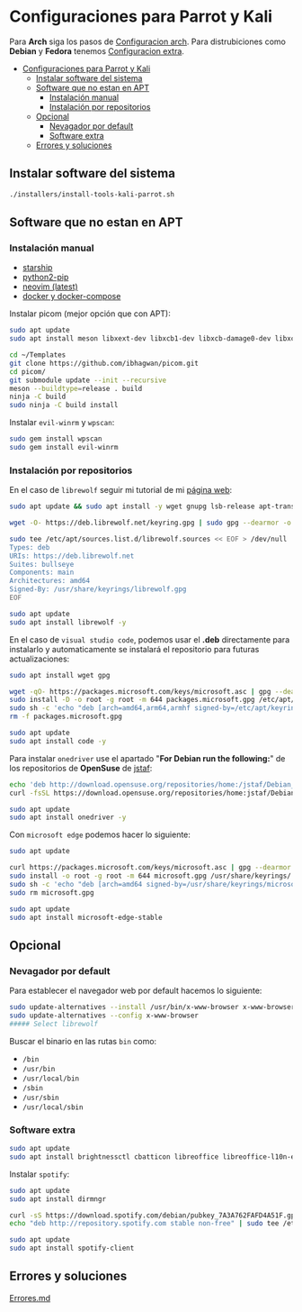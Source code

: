 # Configuraciones para Parrot y Kali

Para **Arch** siga los pasos de [Configuracion arch](Configuracion-arch.md). Para distrubiciones como **Debian** y **Fedora** tenemos [Configuracion extra](Configuracion-extra.md).

- [Configuraciones para Parrot y Kali](#configuraciones-para-parrot-y-kali)
  - [Instalar software del sistema](#instalar-software-del-sistema)
  - [Software que no estan en APT](#software-que-no-estan-en-apt)
    - [Instalación manual](#instalación-manual)
    - [Instalación por repositorios](#instalación-por-repositorios)
  - [Opcional](#opcional)
    - [Nevagador por default](#nevagador-por-default)
    - [Software extra](#software-extra)
  - [Errores y soluciones](#errores-y-soluciones)

## Instalar software del sistema

```bash
./installers/install-tools-kali-parrot.sh
```

## Software que no estan en APT

### Instalación manual

- [starship](https://starship.rs/es-ES/guide/#%F0%9F%9A%80-instalacion)
- [python2-pip](Configuracion-extra#descargar-pip2)
- [neovim (latest)](https://github.com/neovim/neovim/releases)
- [docker y docker-compose]()

Instalar picom (mejor opción que con APT):

```bash
sudo apt update
sudo apt install meson libxext-dev libxcb1-dev libxcb-damage0-dev libxcb-xfixes0-dev libxcb-shape0-dev libxcb-render-util0-dev libxcb-render0-dev libxcb-randr0-dev libxcb-composite0-dev libxcb-image0-dev libxcb-present-dev libxcb-xinerama0-dev libpixman-1-dev libdbus-1-dev libconfig-dev libgl1-mesa-dev libpcre2-dev libevdev-dev uthash-dev libev-dev libx11-xcb-dev libxcb-glx0-dev libpcre3-dev libev4

cd ~/Templates
git clone https://github.com/ibhagwan/picom.git
cd picom/
git submodule update --init --recursive
meson --buildtype=release . build
ninja -C build
sudo ninja -C build install
```

Instalar `evil-winrm` y `wpscan`:

```bash
sudo gem install wpscan
sudo gem install evil-winrm
```

### Instalación por repositorios

En el caso de `librewolf` seguir mi tutorial de mi [página web](https://marcvspt.github.io/posts/instalar-librewolf-parrot-derivados-debian/):

```bash
sudo apt update && sudo apt install -y wget gnupg lsb-release apt-transport-https ca-certificates

wget -O- https://deb.librewolf.net/keyring.gpg | sudo gpg --dearmor -o /usr/share/keyrings/librewolf.gpg

sudo tee /etc/apt/sources.list.d/librewolf.sources << EOF > /dev/null
Types: deb
URIs: https://deb.librewolf.net
Suites: bullseye
Components: main
Architectures: amd64
Signed-By: /usr/share/keyrings/librewolf.gpg
EOF

sudo apt update
sudo apt install librewolf -y
```

En el caso de `visual studio code`, podemos usar el **.deb** directamente para instalarlo y automaticamente se instalará el repositorio para futuras actualizaciones:

```bash
sudo apt install wget gpg

wget -qO- https://packages.microsoft.com/keys/microsoft.asc | gpg --dearmor > packages.microsoft.gpg
sudo install -D -o root -g root -m 644 packages.microsoft.gpg /etc/apt/keyrings/packages.microsoft.gpg
sudo sh -c 'echo "deb [arch=amd64,arm64,armhf signed-by=/etc/apt/keyrings/packages.microsoft.gpg] https://packages.microsoft.com/repos/code stable main" > /etc/apt/sources.list.d/vscode.list'
rm -f packages.microsoft.gpg

sudo apt update
sudo apt install code -y
```

Para instalar `onedriver` use el apartado "**For Debian run the following:**" de los repositorios de **OpenSuse** de [jstaf](https://software.opensuse.org/download.html?project=home%3Ajstaf&package=onedriver):

```bash
echo 'deb http://download.opensuse.org/repositories/home:/jstaf/Debian_11/ /' | sudo tee /etc/apt/sources.list.d/home:jstaf.list
curl -fsSL https://download.opensuse.org/repositories/home:jstaf/Debian_11/Release.key | gpg --dearmor | sudo tee /etc/apt/trusted.gpg.d/home_jstaf.gpg > /dev/null

sudo apt update
sudo apt install onedriver -y
```

Con `microsoft edge` podemos hacer lo siguiente:

```bash
sudo apt update

curl https://packages.microsoft.com/keys/microsoft.asc | gpg --dearmor > microsoft.gpg
sudo install -o root -g root -m 644 microsoft.gpg /usr/share/keyrings/
sudo sh -c 'echo "deb [arch=amd64 signed-by=/usr/share/keyrings/microsoft.gpg] https://packages.microsoft.com/repos/edge stable main" > /etc/apt/sources.list.d/microsoft-edge.list'
sudo rm microsoft.gpg

sudo apt update
sudo apt install microsoft-edge-stable
```

## Opcional

### Nevagador por default

Para establecer el navegador web por default hacemos lo siguiente:

```bash
sudo update-alternatives --install /usr/bin/x-www-browser x-www-browser /usr/bin/librewolf 100
sudo update-alternatives --config x-www-browser
##### Select librewolf
```

Buscar el binario en las rutas `bin` como:

- `/bin`
- `/usr/bin`
- `/usr/local/bin`
- `/sbin`
- `/usr/sbin`
- `/usr/local/sbin`

### Software extra

```bash
sudo apt update
sudo apt install brightnessctl cbatticon libreoffice libreoffice-l10n-es libreoffice-help-es
```

Instalar `spotify`:

```bash
sudo apt update
sudo apt install dirmngr

curl -sS https://download.spotify.com/debian/pubkey_7A3A762FAFD4A51F.gpg | sudo gpg --dearmor --yes -o /etc/apt/trusted.gpg.d/spotify.gpg
echo "deb http://repository.spotify.com stable non-free" | sudo tee /etc/apt/sources.list.d/spotify.list

sudo apt update
sudo apt install spotify-client
```

## Errores y soluciones

[Errores.md](Errores.md)
